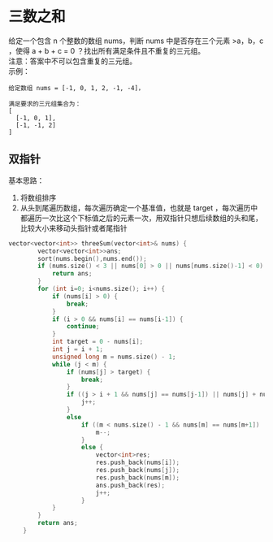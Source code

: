 # 三数之和
给定一个包含 n 个整数的数组 nums，判断 nums 中是否存在三个元素 >a，b，c  ，使得 a + b + c = 0 ？找出所有满足条件且不重复的三元组。  
注意：答案中不可以包含重复的三元组。  
示例：  
```
给定数组 nums = [-1, 0, 1, 2, -1, -4]，

满足要求的三元组集合为：
[
  [-1, 0, 1],
  [-1, -1, 2]
]
```
## 双指针
基本思路：
1. 将数组排序
2. 从头到尾遍历数组，每次遍历确定一个基准值，也就是 target ，每次遍历中都遍历一次比这个下标值之后的元素一次，用双指针只想后续数组的头和尾，比较大小来移动头指针或者尾指针
```c++
vector<vector<int>> threeSum(vector<int>& nums) {
        vector<vector<int>>ans;
        sort(nums.begin(),nums.end());
        if (nums.size() < 3 || nums[0] > 0 || nums[nums.size()-1] < 0) {
            return ans;
        }
        for (int i=0; i<nums.size(); i++) {
            if (nums[i] > 0) {
                break;
            }
            if (i > 0 && nums[i] == nums[i-1]) {
                continue;
            }
            int target = 0 - nums[i];
            int j = i + 1;
            unsigned long m = nums.size() - 1;
            while (j < m) {
                if (nums[j] > target) {
                    break;
                }
                if ((j > i + 1 && nums[j] == nums[j-1]) || nums[j] + nums[m] < target) {
                    j++;
                }
                else
                    if ((m < nums.size() - 1 && nums[m] == nums[m+1]) || nums[j] + nums[m] > target) {
                        m--;
                    }
                    else {
                        vector<int>res;
                        res.push_back(nums[i]);
                        res.push_back(nums[j]);
                        res.push_back(nums[m]);
                        ans.push_back(res);
                        j++;
                    }
            }
        }
        return ans;
    }
```
